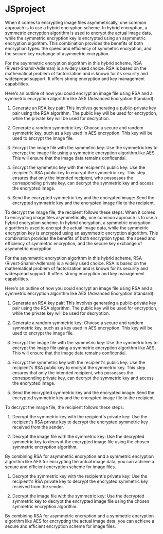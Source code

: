 # JSproject
When it comes to encrypting image files asymmetrically, one common approach is to use a hybrid encryption scheme. In hybrid encryption, a symmetric encryption algorithm is used to encrypt the actual image data, while the symmetric encryption key is encrypted using an asymmetric encryption algorithm. This combination provides the benefits of both encryption types: the speed and efficiency of symmetric encryption, and the secure key exchange of asymmetric encryption.

For the asymmetric encryption algorithm in this hybrid scheme, RSA (Rivest-Shamir-Adleman) is a widely used choice. RSA is based on the mathematical problem of factorization and is known for its security and widespread support. It offers strong encryption and key management capabilities.

Here's an outline of how you could encrypt an image file using RSA and a symmetric encryption algorithm like AES (Advanced Encryption Standard):

1. Generate an RSA key pair: This involves generating a public-private key pair using the RSA algorithm. The public key will be used for encryption, while the private key will be used for decryption.

2. Generate a random symmetric key: Choose a secure and random symmetric key, such as a key used in AES encryption. This key will be used to encrypt the image file.

3. Encrypt the image file with the symmetric key: Use the symmetric key to encrypt the image file using a symmetric encryption algorithm like AES. This will ensure that the image data remains confidential.

4. Encrypt the symmetric key with the recipient's public key: Use the recipient's RSA public key to encrypt the symmetric key. This step ensures that only the intended recipient, who possesses the corresponding private key, can decrypt the symmetric key and access the encrypted image.

5. Send the encrypted symmetric key and the encrypted image: Send the encrypted symmetric key and the encrypted image file to the recipient.

To decrypt the image file, the recipient follows these steps:
When it comes to encrypting image files asymmetrically, one common approach is to use a hybrid encryption scheme. In hybrid encryption, a symmetric encryption algorithm is used to encrypt the actual image data, while the symmetric encryption key is encrypted using an asymmetric encryption algorithm. This combination provides the benefits of both encryption types: the speed and efficiency of symmetric encryption, and the secure key exchange of asymmetric encryption.

For the asymmetric encryption algorithm in this hybrid scheme, RSA (Rivest-Shamir-Adleman) is a widely used choice. RSA is based on the mathematical problem of factorization and is known for its security and widespread support. It offers strong encryption and key management capabilities.

Here's an outline of how you could encrypt an image file using RSA and a symmetric encryption algorithm like AES (Advanced Encryption Standard):

1. Generate an RSA key pair: This involves generating a public-private key pair using the RSA algorithm. The public key will be used for encryption, while the private key will be used for decryption.

2. Generate a random symmetric key: Choose a secure and random symmetric key, such as a key used in AES encryption. This key will be used to encrypt the image file.

3. Encrypt the image file with the symmetric key: Use the symmetric key to encrypt the image file using a symmetric encryption algorithm like AES. This will ensure that the image data remains confidential.

4. Encrypt the symmetric key with the recipient's public key: Use the recipient's RSA public key to encrypt the symmetric key. This step ensures that only the intended recipient, who possesses the corresponding private key, can decrypt the symmetric key and access the encrypted image.

5. Send the encrypted symmetric key and the encrypted image: Send the encrypted symmetric key and the encrypted image file to the recipient.

To decrypt the image file, the recipient follows these steps:

1. Decrypt the symmetric key with the recipient's private key: Use the recipient's RSA private key to decrypt the encrypted symmetric key received from the sender.

2. Decrypt the image file with the symmetric key: Use the decrypted symmetric key to decrypt the encrypted image file using the chosen symmetric encryption algorithm.

By combining RSA for asymmetric encryption and a symmetric encryption algorithm like AES for encrypting the actual image data, you can achieve a secure and efficient encryption scheme for image files.
1. Decrypt the symmetric key with the recipient's private key: Use the recipient's RSA private key to decrypt the encrypted symmetric key received from the sender.

2. Decrypt the image file with the symmetric key: Use the decrypted symmetric key to decrypt the encrypted image file using the chosen symmetric encryption algorithm.

By combining RSA for asymmetric encryption and a symmetric encryption algorithm like AES for encrypting the actual image data, you can achieve a secure and efficient encryption scheme for image files.
